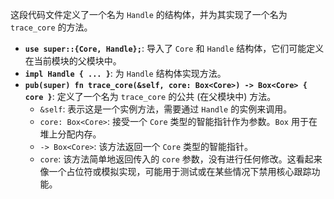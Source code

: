 这段代码文件定义了一个名为 `Handle` 的结构体，并为其实现了一个名为 `trace_core` 的方法。

*   **`use super::{Core, Handle};`**: 导入了 `Core` 和 `Handle` 结构体，它们可能定义在当前模块的父模块中。
*   **`impl Handle { ... }`**:  为 `Handle` 结构体实现方法。
*   **`pub(super) fn trace_core(&self, core: Box<Core>) -> Box<Core> { core }`**:  定义了一个名为 `trace_core` 的公共 (在父模块中) 方法。
    *   `&self`:  表示这是一个实例方法，需要通过 `Handle` 的实例来调用。
    *   `core: Box<Core>`:  接受一个 `Core` 类型的智能指针作为参数。`Box` 用于在堆上分配内存。
    *   `-> Box<Core>`:  该方法返回一个 `Core` 类型的智能指针。
    *   `core`:  该方法简单地返回传入的 `core` 参数，没有进行任何修改。这看起来像一个占位符或模拟实现，可能用于测试或在某些情况下禁用核心跟踪功能。
